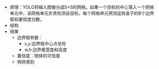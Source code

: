 - 原理：YOLO将输入图像分成S×S的网格。如果一个目标的中心落入一个网格单元中，该网格单元负责检测该目标。每个网格单元预测这些盒子的B个边界框和置信度分数。
- 结构
- 结果
	- 边界框参数：
		- x,y:边界框中心点坐标
		- w,h:边界框宽度和高度
	- 置信度：物体的可信度
	- 物体类别
